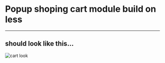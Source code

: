# Popup shoping cart module build on less
- - -

## should look like this...
![cart look](https://raw.github.com/karolgorecki/less-cart/master/assets/cart-icon.png)